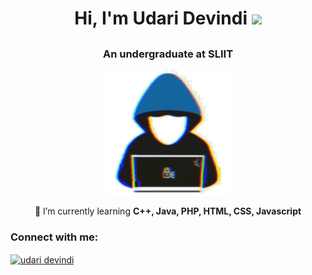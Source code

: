 # <h1 align="center">Hi, I'm Udari Devindi <img src="https://media.giphy.com/media/hvRJCLFzcasrR4ia7z/giphy.gif" width="35"></h1>

## <h3 align="center">An undergraduate at SLIIT</h3>

<div align="center">
  <img src="https://github.com/0xAbdulKhalid/0xAbdulKhalid/raw/main/assets/mdImages/about_me.gif" width="200px">
</div>

<p align="center">🌱 I’m currently learning <strong>C++, Java, PHP, HTML, CSS, Javascript</strong></p>


<h3 align="left">Connect with me:</h3>
<p align="left">
<a href="[https://linkedin.com/in/udari devindi](https://www.linkedin.com/in/udari-devindi-724496246/)" target="blank"><img align="center" src="https://raw.githubusercontent.com/rahuldkjain/github-profile-readme-generator/master/src/images/icons/Social/linked-in-alt.svg" alt="udari devindi" height="30" width="40" /></a>
</p>
